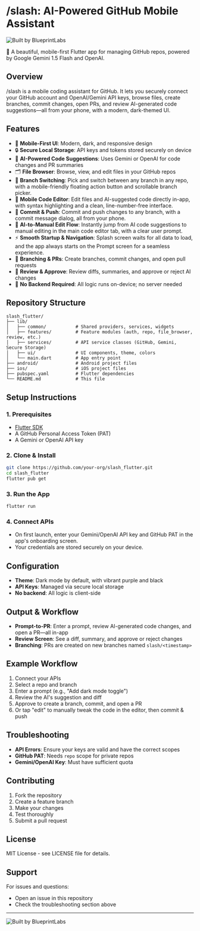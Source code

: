 # /slash: AI-Powered GitHub Mobile Assistant

![Built by BlueprintLabs](https://img.shields.io/badge/built%20by-BlueprintLabs-0057ff?style=flat-square)

🤖 A beautiful, mobile-first Flutter app for managing GitHub repos, powered by Google Gemini 1.5 Flash and OpenAI.

## Overview

/slash is a mobile coding assistant for GitHub. It lets you securely connect your GitHub account and OpenAI/Gemini API keys, browse files, create branches, commit changes, open PRs, and review AI-generated code suggestions—all from your phone, with a modern, dark-themed UI.

## Features

- 📱 **Mobile-First UI**: Modern, dark, and responsive design
- 🔒 **Secure Local Storage**: API keys and tokens stored securely on device
- 🧠 **AI-Powered Code Suggestions**: Uses Gemini or OpenAI for code changes and PR summaries
- 🗂️ **File Browser**: Browse, view, and edit files in your GitHub repos
- 🔀 **Branch Switching**: Pick and switch between any branch in any repo, with a mobile-friendly floating action button and scrollable branch picker.
- 📝 **Mobile Code Editor**: Edit files and AI-suggested code directly in-app, with syntax highlighting and a clean, line-number-free interface.
- 🚀 **Commit & Push**: Commit and push changes to any branch, with a commit message dialog, all from your phone.
- 🤖 **AI-to-Manual Edit Flow**: Instantly jump from AI code suggestions to manual editing in the main code editor tab, with a clear user prompt.
- ⚡ **Smooth Startup & Navigation**: Splash screen waits for all data to load, and the app always starts on the Prompt screen for a seamless experience.
- 🌿 **Branching & PRs**: Create branches, commit changes, and open pull requests
- 📝 **Review & Approve**: Review diffs, summaries, and approve or reject AI changes
- 🔄 **No Backend Required**: All logic runs on-device; no server needed

## Repository Structure

```
slash_flutter/
├── lib/
│   ├── common/           # Shared providers, services, widgets
│   ├── features/         # Feature modules (auth, repo, file_browser, review, etc.)
│   ├── services/         # API service classes (GitHub, Gemini, Secure Storage)
│   ├── ui/               # UI components, theme, colors
│   └── main.dart         # App entry point
├── android/              # Android project files
├── ios/                  # iOS project files
├── pubspec.yaml          # Flutter dependencies
└── README.md             # This file
```

## Setup Instructions

### 1. Prerequisites

- [Flutter SDK](https://flutter.dev/docs/get-started/install)
- A GitHub Personal Access Token (PAT)
- A Gemini or OpenAI API key

### 2. Clone & Install

```bash
git clone https://github.com/your-org/slash_flutter.git
cd slash_flutter
flutter pub get
```

### 3. Run the App

```bash
flutter run
```

### 4. Connect APIs

- On first launch, enter your Gemini/OpenAI API key and GitHub PAT in the app's onboarding screen.
- Your credentials are stored securely on your device.

## Configuration

- **Theme**: Dark mode by default, with vibrant purple and black
- **API Keys**: Managed via secure local storage
- **No backend**: All logic is client-side

## Output & Workflow

- **Prompt-to-PR**: Enter a prompt, review AI-generated code changes, and open a PR—all in-app
- **Review Screen**: See a diff, summary, and approve or reject changes
- **Branching**: PRs are created on new branches named `slash/<timestamp>`

## Example Workflow

1. Connect your APIs
2. Select a repo and branch
3. Enter a prompt (e.g., "Add dark mode toggle")
4. Review the AI's suggestion and diff
5. Approve to create a branch, commit, and open a PR
6. Or tap "edit" to manually tweak the code in the editor, then commit & push

## Troubleshooting

- **API Errors**: Ensure your keys are valid and have the correct scopes
- **GitHub PAT**: Needs `repo` scope for private repos
- **Gemini/OpenAI Key**: Must have sufficient quota

## Contributing

1. Fork the repository
2. Create a feature branch
3. Make your changes
4. Test thoroughly
5. Submit a pull request

## License

MIT License - see LICENSE file for details.

## Support

For issues and questions:
- Open an issue in this repository
- Check the troubleshooting section above

---

![Built by BlueprintLabs](https://img.shields.io/badge/built%20by-BlueprintLabs-0057ff?style=flat-square)